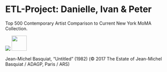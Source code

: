 # ETL-Project: Danielle, Ivan & Peter
Top 500 Contemporary Artist Comparison to Current New York MoMA Collection.

![](https://hyperallergic.com/wp-content/uploads/2017/05/9761-lot-24.jpg)
<img src="https://hyperallergic.com/wp-content/uploads/2017/05/9761-lot-24.jpg" width="48">

Jean-Michel Basquiat, “Untitled” (1982) (© 2017 The Estate of Jean-Michel Basquiat / ADAGP, Paris / ARS)

